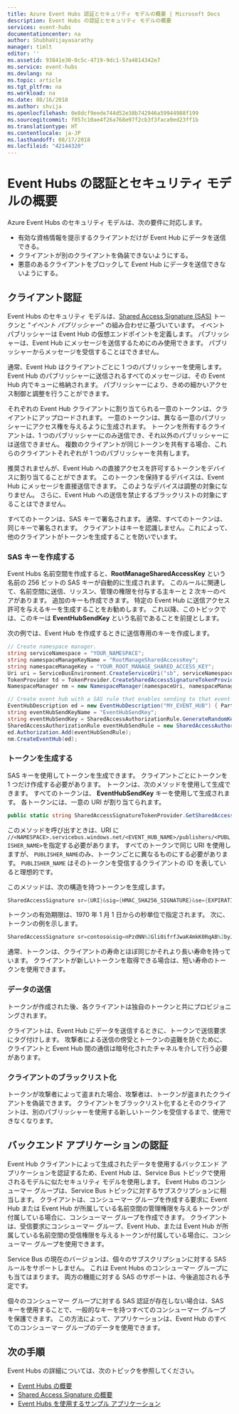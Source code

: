 ```yaml
---
title: Azure Event Hubs 認証とセキュリティ モデルの概要 | Microsoft Docs
description: Event Hubs の認証とセキュリティ モデルの概要
services: event-hubs
documentationcenter: na
author: ShubhaVijayasarathy
manager: timlt
editor: ''
ms.assetid: 93841e30-0c5c-4719-9dc1-57a4814342e7
ms.service: event-hubs
ms.devlang: na
ms.topic: article
ms.tgt_pltfrm: na
ms.workload: na
ms.date: 08/16/2018
ms.author: shvija
ms.openlocfilehash: 0e8dcf9eede744d52e38b742946a59944988f199
ms.sourcegitcommit: f057c10ae4f26a768e97f2cb3f3faca9ed23ff1b
ms.translationtype: HT
ms.contentlocale: ja-JP
ms.lasthandoff: 08/17/2018
ms.locfileid: "42144320"
---
```

# <a name="event-hubs-authentication-and-security-model-overview"></a>Event Hubs の認証とセキュリティ モデルの概要

Azure Event Hubs のセキュリティ モデルは、次の要件に対応します。

* 有効な資格情報を提示するクライアントだけが Event Hub にデータを送信できる。
* クライアントが別のクライアントを偽装できないようにする。
* 悪意のあるクライアントをブロックして Event Hub にデータを送信できないようにする。

## <a name="client-authentication"></a>クライアント認証

Event Hubs のセキュリティ モデルは、[Shared Access Signature (SAS)](../service-bus-messaging/service-bus-sas.md) トークンと "*イベント パブリッシャー*" の組み合わせに基づいています。 イベント パブリッシャーは Event Hub の仮想エンドポイントを定義します。 パブリッシャーは、Event Hub にメッセージを送信するためにのみ使用できます。 パブリッシャーからメッセージを受信することはできません。

通常、Event Hub はクライアントごとに 1 つのパブリッシャーを使用します。 Event Hub のパブリッシャーに送信されるすべてのメッセージは、その Event Hub 内でキューに格納されます。 パブリッシャーにより、きめの細かいアクセス制御と調整を行うことができます。

それぞれの Event Hub クライアントに割り当てられる一意のトークンは、クライアントにアップロードされます。 一意のトークンは、異なる一意のパブリッシャーにアクセス権を与えるように生成されます。 トークンを所有するクライアントは、1 つのパブリッシャーにのみ送信でき、それ以外のパブリッシャーには送信できません。 複数のクライアントが同じトークンを共有する場合、これらのクライアントそれぞれが 1 つのパブリッシャーを共有します。

推奨されませんが、Event Hub への直接アクセスを許可するトークンをデバイスに割り当てることができます。 このトークンを保持するデバイスは、Event Hub にメッセージを直接送信できます。 このようなデバイスは調整の対象になりません。 さらに、Event Hub への送信を禁止するブラックリストの対象にすることはできません。

すべてのトークンは、SAS キーで署名されます。 通常、すべてのトークンは、同じキーで署名されます。 クライアントはキーを認識しません。これによって、他のクライアントがトークンを生成することを防いでいます。

### <a name="create-the-sas-key"></a>SAS キーを作成する

Event Hubs 名前空間を作成すると、**RootManageSharedAccessKey** という名前の 256 ビットの SAS キーが自動的に生成されます。 このルールに関連して、名前空間に送信、リッスン、管理の権限を付与する主キーと 2 次キーのペアがあります。 追加のキーも作成できます。 特定の Event Hub に送信アクセス許可を与えるキーを生成することをお勧めします。 これ以降、このトピックでは、このキーは **EventHubSendKey** という名前であることを前提とします。

次の例では、Event Hub を作成するときに送信専用のキーを作成します。

```csharp
// Create namespace manager.
string serviceNamespace = "YOUR_NAMESPACE";
string namespaceManageKeyName = "RootManageSharedAccessKey";
string namespaceManageKey = "YOUR_ROOT_MANAGE_SHARED_ACCESS_KEY";
Uri uri = ServiceBusEnvironment.CreateServiceUri("sb", serviceNamespace, string.Empty);
TokenProvider td = TokenProvider.CreateSharedAccessSignatureTokenProvider(namespaceManageKeyName, namespaceManageKey);
NamespaceManager nm = new NamespaceManager(namespaceUri, namespaceManageTokenProvider);

// Create event hub with a SAS rule that enables sending to that event hub
EventHubDescription ed = new EventHubDescription("MY_EVENT_HUB") { PartitionCount = 32 };
string eventHubSendKeyName = "EventHubSendKey";
string eventHubSendKey = SharedAccessAuthorizationRule.GenerateRandomKey();
SharedAccessAuthorizationRule eventHubSendRule = new SharedAccessAuthorizationRule(eventHubSendKeyName, eventHubSendKey, new[] { AccessRights.Send });
ed.Authorization.Add(eventHubSendRule); 
nm.CreateEventHub(ed);
```

### <a name="generate-tokens"></a>トークンを生成する

SAS キーを使用してトークンを生成できます。 クライアントごとにトークンを 1 つだけ作成する必要があります。 トークンは、次のメソッドを使用して生成できます。 すべてのトークンは、 **EventHubSendKey** キーを使用して生成されます。 各トークンには、一意の URI が割り当てられます。

```csharp
public static string SharedAccessSignatureTokenProvider.GetSharedAccessSignature(string keyName, string sharedAccessKey, string resource, TimeSpan tokenTimeToLive)
```

このメソッドを呼び出すときは、URI に `//<NAMESPACE>.servicebus.windows.net/<EVENT_HUB_NAME>/publishers/<PUBLISHER_NAME>`を指定する必要があります。 すべてのトークンで同じ URI を使用しますが、 `PUBLISHER_NAME`のみ、トークンごとに異なるものにする必要があります。 `PUBLISHER_NAME` はそのトークンを受信するクライアントの ID を表していると理想的です。

このメソッドは、次の構造を持つトークンを生成します。

```csharp
SharedAccessSignature sr={URI}&sig={HMAC_SHA256_SIGNATURE}&se={EXPIRATION_TIME}&skn={KEY_NAME}
```

トークンの有効期限は、1970 年 1 月 1 日からの秒単位で指定されます。 次に、トークンの例を示します。

```csharp
SharedAccessSignature sr=contoso&sig=nPzdNN%2Gli0ifrfJwaK4mkK0RqAB%2byJUlt%2bGFmBHG77A%3d&se=1403130337&skn=RootManageSharedAccessKey
```

通常、トークンは、クライアントの寿命とほぼ同じかそれより長い寿命を持っています。 クライアントが新しいトークンを取得できる場合は、短い寿命のトークンを使用できます。

### <a name="sending-data"></a>データの送信

トークンが作成された後、各クライアントは独自のトークンと共にプロビジョニングされます。

クライアントは、Event Hub にデータを送信するときに、トークンで送信要求にタグ付けします。 攻撃者による送信の傍受とトークンの盗難を防ぐために、クライアントと Event Hub 間の通信は暗号化されたチャネルを介して行う必要があります。

### <a name="blacklisting-clients"></a>クライアントのブラックリスト化

トークンが攻撃者によって盗まれた場合、攻撃者は、トークンが盗まれたクライアントを偽装できます。 クライアントをブラックリスト化するとそのクライアントは、別のパブリッシャーを使用する新しいトークンを受信するまで、使用できなくなります。

## <a name="authentication-of-back-end-applications"></a>バックエンド アプリケーションの認証

Event Hub クライアントによって生成されたデータを使用するバックエンド アプリケーションを認証するため、Event Hub は、Service Bus トピックで使用されるモデルに似たセキュリティ モデルを使用します。 Event Hubs のコンシューマー グループは、Service Bus トピックに対するサブスクリプションに相当します。 クライアントは、コンシューマー グループを作成する要求に Event Hub または Event Hub が所属している名前空間の管理権限を与えるトークンが付属している場合に、コンシューマー グループを作成できます。 クライアントは、受信要求にコンシューマー グループ、Event Hub、または Event Hub が所属している名前空間の受信権限を与えるトークンが付属している場合に、コンシューマー グループを使用できます。

Service Bus の現在のバージョンは、個々のサブスクリプションに対する SAS ルールをサポートしません。 これは Event Hubs のコンシューマー グループにも当てはまります。 両方の機能に対する SAS のサポートは、今後追加される予定です。

個々のコンシューマー グループに対する SAS 認証が存在しない場合は、SAS キーを使用することで、一般的なキーを持つすべてのコンシューマー グループを保護できます。 この方法によって、アプリケーションは、Event Hub のすべてのコンシューマー グループのデータを使用できます。

## <a name="next-steps"></a>次の手順

Event Hubs の詳細については、次のトピックを参照してください。

* [Event Hubs の概要]
* [Shared Access Signature の概要]
* [Event Hubs を使用するサンプル アプリケーション]

[Event Hubs の概要]: event-hubs-what-is-event-hubs.md
[Event Hubs を使用するサンプル アプリケーション]: https://github.com/Azure/azure-event-hubs/tree/master/samples
[Shared Access Signature の概要]: ../service-bus-messaging/service-bus-sas.md

